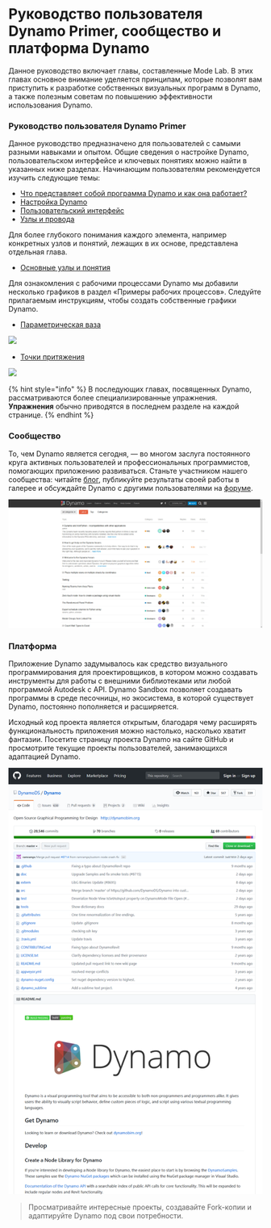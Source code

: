 # Руководство пользователя Dynamo Primer, сообщество и платформа Dynamo

Данное руководство включает главы, составленные Mode Lab. В этих главах основное внимание уделяется принципам, которые позволят вам приступить к разработке собственных визуальных программ в Dynamo, а также полезным советам по повышению эффективности использования Dynamo.&#x20;

### Руководство пользователя Dynamo Primer

Данное руководство предназначено для пользователей с самыми разными навыками и опытом. Общие сведения о настройке Dynamo, пользовательском интерфейсе и ключевых понятиях можно найти в указанных ниже разделах. Начинающим пользователям рекомендуется изучить следующие темы:

* [Что представляет собой программа Dynamo и как она работает?](1-what-is-dynamo.md)
* [Настройка Dynamo](../2\_setup\_for\_dynamo/)
* [Пользовательский интерфейс](../3\_user\_interface/)
* [Узлы и провода](../4\_nodes\_and\_wires/)

Для более глубокого понимания каждого элемента, например конкретных узлов и понятий, лежащих в их основе, представлена отдельная глава.

* [Основные узлы и понятия](../5\_essential\_nodes\_and\_concepts/)

Для ознакомления с рабочими процессами Dynamo мы добавили несколько графиков в раздел «Примеры рабочих процессов». Следуйте прилагаемым инструкциям, чтобы создать собственные графики Dynamo.

* [Параметрическая ваза](../10\_sample\_workflow/10-1\_getting-started-workflows/1-parametric-vase.md)

![](<./images/1-2/vase1.gif>)

* [Точки притяжения](../10\_sample\_workflow/10-1\_getting-started-workflows/2-attractor-points.md)

![](<./images/1-2/attractor1.gif>)

{% hint style="info" %}
В последующих главах, посвященных Dynamo, рассматриваются более специализированные упражнения. **Упражнения** обычно приводятся в последнем разделе на каждой странице.
{% endhint %}

### Сообщество

То, чем Dynamo является сегодня, — во многом заслуга постоянного круга активных пользователей и профессиональных программистов, помогающих приложению развиваться. Станьте участником нашего сообщества: читайте [блог](http://dynamobim.org/blog/), публикуйте результаты своей работы в галерее и обсуждайте Dynamo с другими пользователями на [форуме](https://forum.dynamobim.com).

![Форум](./images/1-2/02-Community.png)

### Платформа

Приложение Dynamo задумывалось как средство визуального программирования для проектировщиков, в котором можно создавать инструменты для работы с внешними библиотеками или любой программой Autodesk с API. Dynamo Sandbox позволяет создавать программы в среде песочницы, но экосистема, в которой существует Dynamo, постоянно пополняется и расширяется.

Исходный код проекта является открытым, благодаря чему расширять функциональность приложения можно настолько, насколько хватит фантазии. Посетите страницу проекта Dynamo на сайте GitHub и просмотрите текущие проекты пользователей, занимающихся адаптацией Dynamo.

![Хранилище](./images/1-2/03-TheRepo.png)

> Просматривайте интересные проекты, создавайте Fork-копии и адаптируйте Dynamo под свои потребности.
